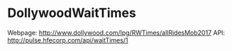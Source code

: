 # DollywoodWaitTimes

Webpage: http://www.dollywood.com/lpg/RWTimes/allRidesMob2017
API: http://pulse.hfecorp.com/api/waitTimes/1